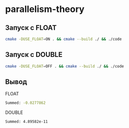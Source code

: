 # parallelism-theory

## Запуск с FLOAT

```bash
cmake -DUSE_FLOAT=ON . && cmake --build ./ && ./code
```

## Запуск с DOUBLE

```bash
cmake -DUSE_FLOAT=OFF . && cmake --build ./ && ./code
```

## Вывод

 FLOAT
```bash
Summed: -0.0277862
```

 DOUBLE
```bash
Summed: 4.89582e-11
```

